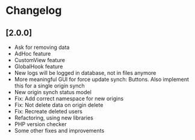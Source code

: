 # Changelog

## [2.0.0]
- Ask for removing data
- AdHoc feature
- CustomView feature
- GlobalHook feature
- New logs will be logged in database, not in files anymore
- More meaningful GUI for force update synch: Buttons. Also implement this for a single origin synch
- New origin synch status model
- Fix: Add correct namespace for new origins
- Fix: Not delete data on origin delete
- Fix: Recreate deleted users
- Refactoring, using new libraries
- PHP version checker
- Some other fixes and improvements
